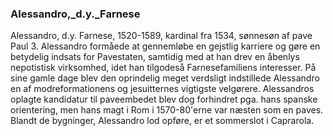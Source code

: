 ### Alessandro,_d.y._Farnese


Alessandro, d.y. Farnese, 1520-1589, kardinal fra 1534, sønnesøn af pave Paul 3. Alessandro formåede at gennemløbe en gejstlig karriere og gøre en betydelig indsats for Pavestaten, samtidig med at han drev en åbenlys nepotistisk virksomhed, idet han tilgodeså Farnesefamiliens interesser. På sine gamle dage blev den oprindelig meget verdsligt indstillede Alessandro en af modreformationens og jesuitternes vigtigste velgørere. Alessandros oplagte kandidatur til paveembedet blev dog forhindret pga. hans spanske orientering, men hans magt i Rom i 1570-80'erne var næsten som en paves. Blandt de bygninger, Alessandro lod opføre, er et sommerslot i Caprarola.